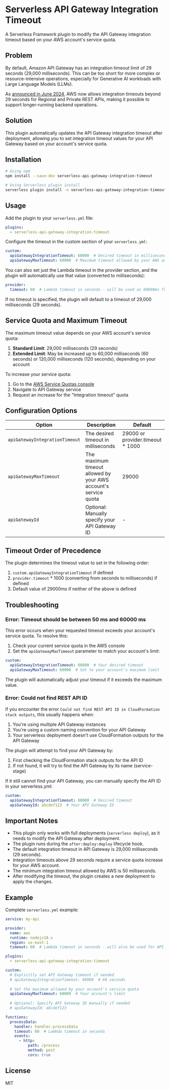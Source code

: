 # Serverless API Gateway Integration Timeout

A Serverless Framework plugin to modify the API Gateway integration timeout based on your AWS account's service quota.

## Problem

By default, Amazon API Gateway has an integration timeout limit of 29 seconds (29,000 milliseconds). This can be too short for more complex or resource-intensive operations, especially for Generative AI workloads with Large Language Models (LLMs).

As [announced in June 2024](https://aws.amazon.com/about-aws/whats-new/2024/06/amazon-api-gateway-integration-timeout-limit-29-seconds/), AWS now allows integration timeouts beyond 29 seconds for Regional and Private REST APIs, making it possible to support longer-running backend operations.

## Solution

This plugin automatically updates the API Gateway integration timeout after deployment, allowing you to set integration timeout values for your API Gateway based on your account's service quota.

## Installation

```bash
# Using npm
npm install --save-dev serverless-api-gateway-integration-timeout

# Using Serverless plugin install
serverless plugin install -n serverless-api-gateway-integration-timeout
```

## Usage

Add the plugin to your `serverless.yml` file:

```yaml
plugins:
  - serverless-api-gateway-integration-timeout
```

Configure the timeout in the custom section of your `serverless.yml`:

```yaml
custom:
  apiGatewayIntegrationTimeout: 60000  # Desired timeout in milliseconds
  apiGatewayMaxTimeout: 60000  # Maximum timeout allowed by your AWS account's service quota
```

You can also set just the Lambda timeout in the provider section, and the plugin will automatically use that value (converted to milliseconds):

```yaml
provider:
  timeout: 60  # Lambda timeout in seconds - will be used as 60000ms for API Gateway
```

If no timeout is specified, the plugin will default to a timeout of 29,000 milliseconds (29 seconds).

## Service Quota and Maximum Timeout

The maximum timeout value depends on your AWS account's service quota:

1. **Standard Limit**: 29,000 milliseconds (29 seconds)
2. **Extended Limit**: May be increased up to 60,000 milliseconds (60 seconds) or 120,000 milliseconds (120 seconds), depending on your account

To increase your service quota:
1. Go to the [AWS Service Quotas console](https://console.aws.amazon.com/servicequotas/)
2. Navigate to API Gateway service
3. Request an increase for the "Integration timeout" quota

## Configuration Options

| Option | Description | Default |
|--------|-------------|---------|
| `apiGatewayIntegrationTimeout` | The desired timeout in milliseconds | 29000 or provider.timeout * 1000 |
| `apiGatewayMaxTimeout` | The maximum timeout allowed by your AWS account's service quota | 29000 |
| `apiGatewayId` | Optional: Manually specify your API Gateway ID | - |

## Timeout Order of Precedence

The plugin determines the timeout value to set in the following order:

1. `custom.apiGatewayIntegrationTimeout` if defined
2. `provider.timeout` * 1000 (converting from seconds to milliseconds) if defined
3. Default value of 29000ms if neither of the above is defined

## Troubleshooting

### Error: Timeout should be between 50 ms and 60000 ms

This error occurs when your requested timeout exceeds your account's service quota. To resolve this:

1. Check your current service quota in the AWS console
2. Set the `apiGatewayMaxTimeout` parameter to match your account's limit:

```yaml
custom:
  apiGatewayIntegrationTimeout: 60000  # Your desired timeout
  apiGatewayMaxTimeout: 60000  # Set to your account's maximum limit
```

The plugin will automatically adjust your timeout if it exceeds the maximum value.

### Error: Could not find REST API ID

If you encounter the error `Could not find REST API ID in CloudFormation stack outputs`, this usually happens when:

1. You're using multiple API Gateway instances
2. You're using a custom naming convention for your API Gateway
3. Your serverless deployment doesn't use CloudFormation outputs for the API Gateway

The plugin will attempt to find your API Gateway by:
1. First checking the CloudFormation stack outputs for the API ID
2. If not found, it will try to find the API Gateway by its name (service-stage)

If it still cannot find your API Gateway, you can manually specify the API ID in your serverless.yml:

```yaml
custom:
  apiGatewayIntegrationTimeout: 60000  # Desired timeout
  apiGatewayId: abcdef123  # Your API Gateway ID
```

## Important Notes

- This plugin only works with full deployments (`serverless deploy`), as it needs to modify the API Gateway after deployment.
- The plugin runs during the `after:deploy:deploy` lifecycle hook.
- The default integration timeout in API Gateway is 29,000 milliseconds (29 seconds).
- Integration timeouts above 29 seconds require a service quota increase for your AWS account.
- The minimum integration timeout allowed by AWS is 50 milliseconds.
- After modifying the timeout, the plugin creates a new deployment to apply the changes.

## Example

Complete `serverless.yml` example:

```yaml
service: my-api

provider:
  name: aws
  runtime: nodejs18.x
  region: us-east-1
  timeout: 60  # Lambda timeout in seconds - will also be used for API Gateway

plugins:
  - serverless-api-gateway-integration-timeout

custom:
  # Explicitly set API Gateway timeout if needed
  # apiGatewayIntegrationTimeout: 60000  # 60 seconds
  
  # Set the maximum allowed by your account's service quota
  apiGatewayMaxTimeout: 60000  # Your account's limit
  
  # Optional: Specify API Gateway ID manually if needed
  # apiGatewayId: abcdef123

functions:
  processData:
    handler: handler.processData
    timeout: 60  # Lambda timeout in seconds
    events:
      - http:
          path: /process
          method: post
          cors: true
```

## License

MIT